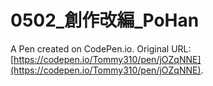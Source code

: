# 0502_創作改編_PoHan

A Pen created on CodePen.io. Original URL: [https://codepen.io/Tommy310/pen/jOZqNNE](https://codepen.io/Tommy310/pen/jOZqNNE).


